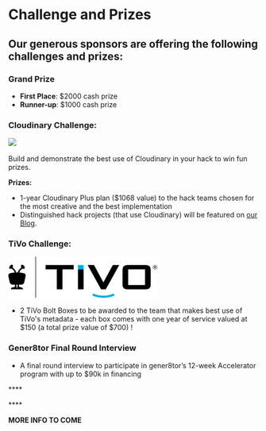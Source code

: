 # Challenge and Prizes

## Our generous sponsors are offering the following challenges and prizes:

### Grand Prize  

* **First Place**: $2000 cash prize  
* **Runner-up**: $1000 cash prize

### 

### Cloudinary **Challenge:**

![](https://res.cloudinary.com/cloudinary/image/upload/c_scale,w_300/v1/logo/for_white_bg/cloudinary_logo_for_white_bg.png)

Build and demonstrate the best use of Cloudinary in your hack to win fun prizes.

**Prizes:**

* 1-year Cloudinary Plus plan \($1068 value\) to the hack teams chosen for the most creative and the best implementation
* Distinguished hack projects \(that use Cloudinary\) will be featured on [our Blog](https://cloudinary.com/blog).



### TiVo **Challenge:**

![](../../.gitbook/assets/tivo_lockup_blk_blue_2.png)

* 2 TiVo Bolt Boxes to be awarded to the team that makes best use of TiVo's metadata - each box comes with one year of service valued at $150 \(a total prize value of $700\) !

### Gener8tor Final Round Interview

* A final round interview to participate in gener8tor’s 12-week Accelerator program with up to $90k in financing

\*\*\*\*

\*\*\*\*

**MORE INFO TO COME**

